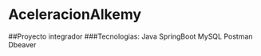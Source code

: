 # AceleracionAlkemy
##Proyecto integrador
###Tecnologias:
  Java
  SpringBoot
  MySQL
  Postman
  Dbeaver
